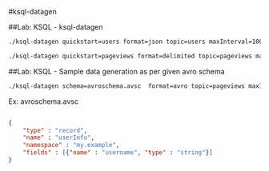 #ksql-datagen

##Lab: KSQL - ksql-datagen

```sh
./ksql-datagen quickstart=users format=json topic=users maxInterval=100 bootstrap-server=192.168.0.3:9092

./ksql-datagen quickstart=pageviews format=delimited topic=pageviews maxInterval=500 bootstrap-server=192.168.0.3:9092
```

##Lab: KSQL - Sample data generation as per given avro schema

```sh
./ksql-datagen schema=avroschema.avsc  format=avro topic=pageviews maxInterval=500 bootstrap-server=192.168.0.3:9092 key=username
```

Ex: avroschema.avsc
```json

{
    "type" : "record",
    "name" : "userInfo",
    "namespace" : "my.example",
    "fields" : [{"name" : "username", "type" : "string"}]
}

```

